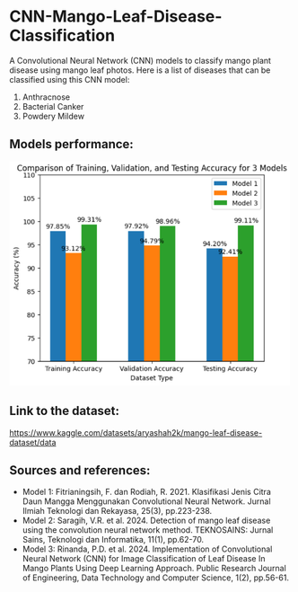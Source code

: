 # CNN-Mango-Leaf-Disease-Classification
A Convolutional Neural Network (CNN) models to classify mango plant disease using mango leaf photos.
Here is a list of diseases that can be classified using this CNN model:
1. Anthracnose
2. Bacterial Canker
3. Powdery Mildew

## Models performance:
<img src="/models_performance.png" width="500" height="400">

## Link to the dataset: 
https://www.kaggle.com/datasets/aryashah2k/mango-leaf-disease-dataset/data

## Sources and references:
- Model 1:
  Fitrianingsih, F. dan Rodiah, R. 2021. Klasifikasi Jenis Citra Daun Mangga Menggunakan Convolutional Neural Network. Jurnal Ilmiah Teknologi dan Rekayasa, 25(3), pp.223-238.
- Model 2:
  Saragih, V.R. et al. 2024. Detection of mango leaf disease using the convolution neural network method. TEKNOSAINS: Jurnal Sains, Teknologi dan Informatika, 11(1), pp.62-70.
- Model 3:
  Rinanda, P.D. et al. 2024. Implementation of Convolutional Neural Network (CNN) for Image Classification of Leaf Disease In Mango Plants Using Deep Learning Approach. Public Research Journal of Engineering, Data Technology and Computer Science, 1(2), pp.56-61.
